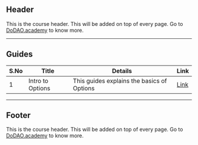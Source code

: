 ## Header
This is the course header. This will be added on top of every page. Go to [DoDAO.academy](https://www.dodao.academy) to know more.

---

## Guides

| S.No        | Title       |  Details  |  Link  |
| ----------- | ----------- |----------- | ----------- |
| 1      | Intro to Options | This guides explains the basics of Options |  [Link](generated/markdown/intro-to-options-dodao-academy.md) |

---
## Footer
This is the course header. This will be added on top of every page. Go to [DoDAO.academy](https://www.dodao.academy) to know more.
 